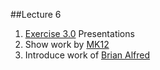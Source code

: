##Lecture 6

1. [Exercise 3.0](https://github.com/michael-collins/aa110-fa2015/blob/master/exercises/exercise-3.0/rotoscope-2d-animation.md) Presentations
2. Show work by [MK12](https://vimeo.com/emkaytwelve/videos)
3. Introduce work of [Brian Alfred](http://paintchanger.com/animations/)
